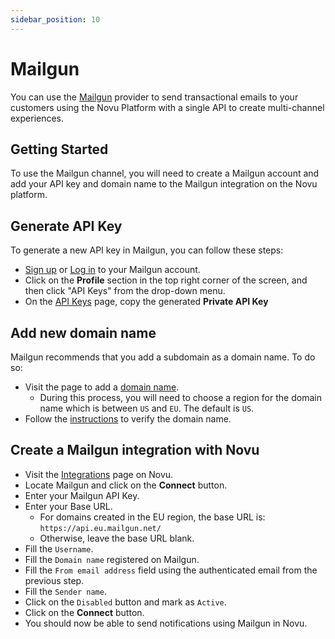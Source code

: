 ```yaml
---
sidebar_position: 10
---
```


# Mailgun

You can use the [Mailgun](https://mailgun.com/) provider to send transactional emails to your customers using the Novu Platform with a single API to create multi-channel experiences.

## Getting Started

To use the Mailgun channel, you will need to create a Mailgun account and add your API key and domain name to the Mailgun integration on the Novu platform.

## Generate API Key

To generate a new API key in Mailgun, you can follow these steps:

- [Sign up](https://signup.mailgun.com/new/signup) or [Log in](https://login.mailgun.com/login/) to your Mailgun account.
- Click on the **Profile** section in the top right corner of the screen, and then click "API Keys" from the drop-down menu.
- On the [API Keys](https://app.mailgun.com/app/account/security/api_keys) page, copy the generated **Private API Key**

## Add new domain name

Mailgun recommends that you add a subdomain as a domain name. To do so:

- Visit the page to add a [domain name](https://app.mailgun.com/app/sending/domains/new).
  - During this process, you will need to choose a region for the domain name which is between `US` and `EU`. The default is `US`.
- Follow the [instructions](https://documentation.mailgun.com/en/latest/user_manual.html#verifying-your-domain-1) to verify the domain name.

## Create a Mailgun integration with Novu

- Visit the [Integrations](https://web.novu.co/integrations) page on Novu.
- Locate Mailgun and click on the **Connect** button.
- Enter your Mailgun API Key.
- Enter your Base URL.
  - For domains created in the EU region, the base URL is: `https://api.eu.mailgun.net/`
  - Otherwise, leave the base URL blank.
- Fill the `Username`.
- Fill the `Domain name` registered on Mailgun.
- Fill the `From email address` field using the authenticated email from the previous step.
- Fill the `Sender name`.
- Click on the `Disabled` button and mark as `Active`.
- Click on the **Connect** button.
- You should now be able to send notifications using Mailgun in Novu.
